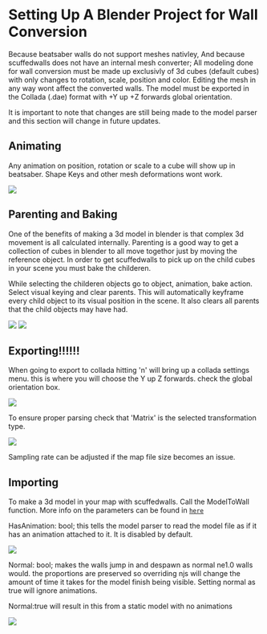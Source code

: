 # Setting Up A Blender Project for Wall Conversion

Because beatsaber walls do not support meshes nativley, And because scuffedwalls does not have an internal mesh converter; All modeling done for wall conversion must be made up exclusivly of 3d cubes (default cubes) with only changes to rotation, scale, position and color. Editing the mesh in any way wont affect the converted walls. The model must be exported in the Collada (.dae) format with +Y up +Z forwards global orientation.

It is important to note that changes are still being made to the model parser and this section will change in future updates.

## Animating
Any animation on position, rotation or scale to a cube will show up in beatsaber. Shape Keys and other mesh deformations wont work.

![](https://github.com/thelightdesigner/ScuffedWalls/blob/main/Readme/transformation.jpg)

##  Parenting and Baking

One of the benefits of making a 3d model in blender is that complex 3d movement is all calculated internally. Parenting is a good way to get a collection of cubes in blender to all move togethor just by moving the reference object. In order to get scuffedwalls to pick up on the child cubes in your scene you must bake the childeren.

While selecting the childeren objects go to object, animation, bake action. Select visual keying and clear parents. This will automatically keyframe every child object to its visual position in the scene. It also clears all parents that the child objects may have had.

![](https://github.com/thelightdesigner/ScuffedWalls/blob/main/Readme/bake.png)
![](https://github.com/thelightdesigner/ScuffedWalls/blob/main/Readme/bake2.png)

## Exporting!!!!!!

When going to export to collada hitting 'n' will bring up a collada settings menu. this is where you will choose the Y up Z forwards. check the global orientation box.


![](https://github.com/thelightdesigner/ScuffedWalls/blob/main/Readme/global%20or.jpg)

To ensure proper parsing check that 'Matrix' is the selected transformation type.

![](https://github.com/thelightdesigner/ScuffedWalls/blob/main/Readme/animation.jpg)

Sampling rate can be adjusted if the map file size becomes an issue.

## Importing

To make a 3d model in your map with scuffedwalls. Call the ModelToWall function. More info on the parameters can be found in [`here`](https://github.com/thelightdesigner/ScuffedWalls/blob/main/Functions.md)

HasAnimation: bool; this tells the model parser to read the model file as if it has an animation attached to it. It is disabled by default.

![](https://github.com/thelightdesigner/ScuffedWalls/blob/main/Readme/text%20examlpe.gif)

Normal: bool; makes the walls jump in and despawn as normal ne1.0 walls would. the proportions are preserved so overriding njs will change the amount of time it takes for the model finish being visible. Setting normal as true will ignore animations.

Normal:true will result in this from a static model with no animations

![](https://github.com/thelightdesigner/ScuffedWalls/blob/main/Readme/normal.gif)

